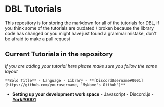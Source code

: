 # DBL Tutorials

This repository is for storing the markdown for all of the tutorials for DBL, if you think some of the tutorials are outdated / broken because the library code has changed or you might have just found a grammar mistake, don't be afraid to make a pull request

## Current Tutorials in the repository 
*If you are adding your tutorial here please make sure you follow the same layout*

`**Bold Title** - Language - Library - **[DiscordUsername#0001](https://github.com/yourusername, "MyName's Github")**`
* **Setting up your development work space** - Javascript - Discord.js - **[York#0001](https://github.com/YorkAARGH, "York's Github")**
